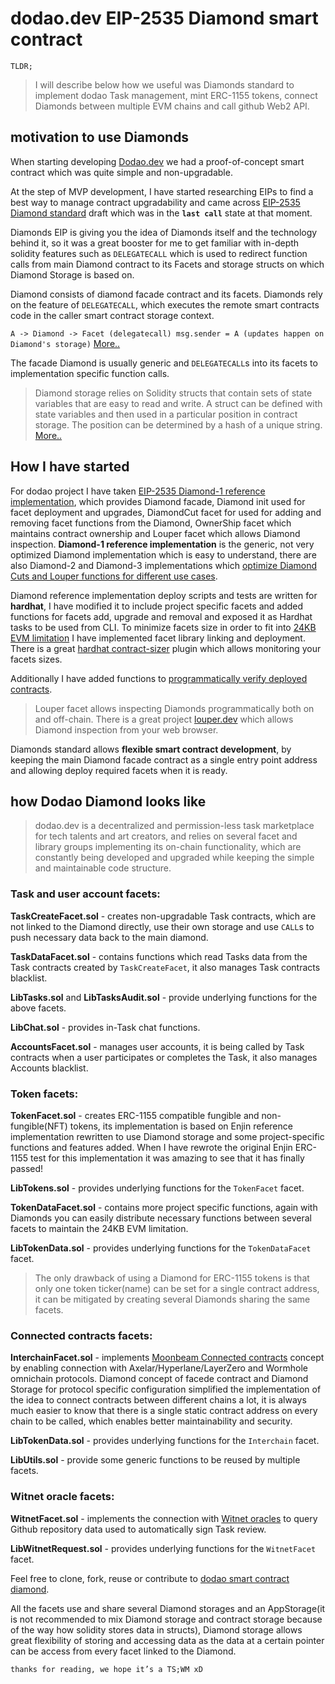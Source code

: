 # dodao.dev EIP-2535 Diamond smart contract

    TLDR;

> I will describe below how we useful was Diamonds standard to implement
> dodao Task management, mint ERC-1155 tokens, connect Diamonds between
> multiple EVM chains and call github Web2 API.

  ## motivation to use Diamonds

When starting developing [Dodao.dev](https://dodao.dev) we had a proof-of-concept smart contract which was quite simple and non-upgradable.

At the step of MVP development, I have started researching EIPs to find a best way to manage contract upgradability and came across [EIP-2535 Diamond standard](https://eips.ethereum.org/EIPS/eip-2535) draft which was in the **`last call`** state at that moment.

Diamonds EIP is giving you the idea of Diamonds itself and the technology behind it, so it was a great booster for me to get familiar with in-depth solidity features such as `DELEGATECALL` which is used to redirect function calls from main Diamond contract to its Facets and storage structs on which Diamond Storage is based on.

Diamond consists of diamond facade contract and its facets.
Diamonds rely on the feature of `DELEGATECALL`, which executes the remote smart contracts code in the caller smart contract storage context.

`A -> Diamond -> Facet (delegatecall) msg.sender = A (updates happen on Diamond's storage)`
[More..](https://blog.cryptostars.is/solidity-call-and-delegatecall-function-17b483a3c538)

The facade Diamond is usually generic and `DELEGATECALL`s into its facets to implementation specific function calls.

> Diamond storage relies on Solidity structs that contain sets of state
> variables that are easy to read and write. A struct can be defined
> with state variables and then used in a particular position in
> contract storage. The position can be determined by a hash of a unique
> string. [More..](https://dev.to/mudgen/how-diamond-storage-works-90e)

## How I have started

For dodao project I have taken [EIP-2535 Diamond-1 reference implementation](https://eips.ethereum.org/assets/eip-2535/reference/EIP2535-Diamonds-Reference-Implementation.zip), which provides Diamond facade, Diamond init used for facet deployment and upgrades, DiamondCut facet for used for adding and removing facet functions from the Diamond, OwnerShip facet which maintains contract ownership and Louper facet which allows Diamond inspection. **Diamond-1 reference implementation** is the generic, not very optimized Diamond implementation which is easy to understand, there are also Diamond-2 and Diamond-3 implementations which [optimize Diamond Cuts and Louper functions for different use cases](https://github.com/mudgen/diamond).

Diamond reference implementation deploy scripts and tests are written for **hardhat**, I have modified it to include project specific facets and added functions for facets add, upgrade and removal and exposed it as Hardhat tasks to be used from CLI. To minimize facets size in order to fit into [24KB EVM limitation](https://ethereum.org/en/developers/tutorials/downsizing-contracts-to-fight-the-contract-size-limit/) I have implemented facet library linking and deployment. There is a great [hardhat contract-sizer](https://www.npmjs.com/package/hardhat-contract-sizer)  plugin which allows monitoring your facets sizes.

Additionally I have added functions to [programmatically verify deployed contracts](https://hardhat.org/hardhat-runner/plugins/nomiclabs-hardhat-etherscan#using-programmatically).

  

> Louper facet allows inspecting Diamonds programmatically both on and
> off-chain. There is a great project [louper.dev](louper.dev) which allows Diamond
> inspection from your web browser.

  

Diamonds standard allows **flexible smart contract development**, by keeping the main Diamond facade contract as a single entry point address and allowing deploy required facets when it is ready.

  
## how Dodao Diamond looks like
> dodao.dev is a decentralized and permission-less task marketplace for
> tech talents and art creators, and relies on several facet and library
> groups implementing its on-chain functionality, which are constantly
> being developed and upgraded while keeping the simple and maintainable
> code structure.

  

### Task and user account facets:

**TaskCreateFacet.sol** - creates non-upgradable Task contracts, which are not linked to the Diamond directly, use their own storage and use `CALL`s to push necessary data back to the main diamond.

**TaskDataFacet.sol** - contains functions which read Tasks data from the Task contracts created by `TaskCreateFacet`, it also manages Task contracts blacklist.

**LibTasks.sol** and **LibTasksAudit.sol** - provide underlying functions for the above facets.

**LibChat.sol** - provides in-Task chat functions.

**AccountsFacet.sol** - manages user accounts, it is being called by Task contracts when a user participates or completes the Task, it also manages Accounts blacklist.

  

### Token facets:

**TokenFacet.sol** - creates ERC-1155 compatible fungible and non-fungible(NFT) tokens, its implementation is based on Enjin reference implementation rewritten to use Diamond storage and some project-specific functions and features added. When I have rewrote the original Enjin ERC-1155 test for this implementation it was amazing to see that it has finally passed!

**LibTokens.sol** - provides underlying functions for the `TokenFacet` facet.

**TokenDataFacet.sol** - contains more project specific functions, again with Diamonds you can easily distribute necessary functions between several facets to maintain the 24KB EVM limitation.

**LibTokenData.sol** - provides underlying functions for the `TokenDataFacet` facet.

  

> The only drawback of using a Diamond for ERC-1155 tokens is that only
> one token ticker(name) can be set for a single contract address, it
> can be mitigated by creating several Diamonds sharing the same facets.

  

### Connected contracts facets:

**InterchainFacet.sol** - implements [Moonbeam Connected contracts](https://moonbeam.network/blog/cross-chain-smart-contracts/) concept by enabling connection with Axelar/Hyperlane/LayerZero and Wormhole omnichain protocols. Diamond concept of facede contract and Diamond Storage for protocol specific configuration simplified the implementation of the idea to connect contracts between different chains a lot, it is always much easier to know that there is a single static contract address on every chain to be called, which enables better maintainability and security.

**LibTokenData.sol** - provides underlying functions for the `Interchain` facet.

**LibUtils.sol** - provide some generic functions to be reused by multiple facets.

  

### Witnet oracle facets:

**WitnetFacet.sol** - implements the connection with [Witnet oracles](https://docs.witnet.io/) to query Github repository data used to automatically sign Task review.

**LibWitnetRequest.sol** - provides underlying functions for the `WitnetFacet` facet.

Feel free to clone, fork, reuse or contribute to [dodao smart contract diamond](https://github.com/devopsdao/devopsdao-smart-contract-diamond).
  
  

All the facets use and share several Diamond storages and an AppStorage(it is not recommended to mix Diamond storage and contract storage because of the way how solidity stores data in structs), Diamond storage allows great flexibility of storing and accessing data as the data at a certain pointer can be access from every facet linked to the Diamond.

  
  

    thanks for reading, we hope it’s a TS;WM xD
    

